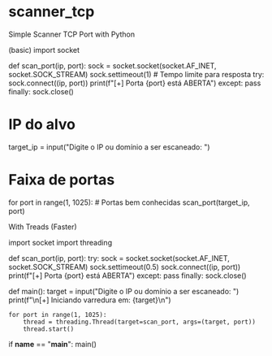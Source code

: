 # scanner_tcp
Simple Scanner TCP Port with Python

(basic)
import socket

def scan_port(ip, port):
    sock = socket.socket(socket.AF_INET, socket.SOCK_STREAM)
    sock.settimeout(1)  # Tempo limite para resposta
    try:
        sock.connect((ip, port))
        print(f"[+] Porta {port} está ABERTA")
    except:
        pass
    finally:
        sock.close()

# IP do alvo
target_ip = input("Digite o IP ou domínio a ser escaneado: ")

# Faixa de portas
for port in range(1, 1025):  # Portas bem conhecidas
    scan_port(target_ip, port)


With Treads (Faster)

import socket
import threading

def scan_port(ip, port):
    try:
        sock = socket.socket(socket.AF_INET, socket.SOCK_STREAM)
        sock.settimeout(0.5)
        sock.connect((ip, port))
        print(f"[+] Porta {port} está ABERTA")
    except:
        pass
    finally:
        sock.close()

def main():
    target = input("Digite o IP ou domínio a ser escaneado: ")
    print(f"\n[+] Iniciando varredura em: {target}\n")

    for port in range(1, 1025):
        thread = threading.Thread(target=scan_port, args=(target, port))
        thread.start()

if __name__ == "__main__":
    main()

